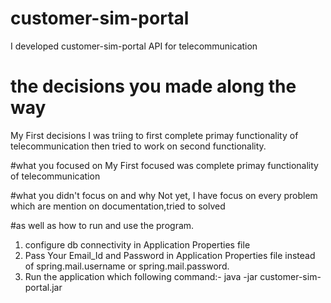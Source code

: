# customer-sim-portal
I developed customer-sim-portal API for telecommunication
# the decisions you made along the way

My First decisions I was triing to first complete primay functionality of telecommunication 
then tried to work on second functionality.


#what you focused on
My First focused was complete  primay functionality of telecommunication 

#what you didn't focus on and why
Not yet, I have focus on every problem which are mention on documentation,tried to solved

#as well as how to run and use the program.

1. configure db connectivity in Application Properties file 
2. Pass Your Email_Id and Password in Application Properties file instead of spring.mail.username or spring.mail.password.
3. Run the application which following command:-
   java -jar customer-sim-portal.jar
